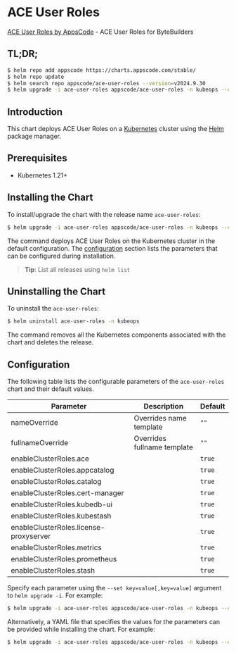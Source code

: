 # ACE User Roles

[ACE User Roles by AppsCode](https://github.com/kubeops/ui-server) - ACE User Roles for ByteBuilders

## TL;DR;

```bash
$ helm repo add appscode https://charts.appscode.com/stable/
$ helm repo update
$ helm search repo appscode/ace-user-roles --version=v2024.9.30
$ helm upgrade -i ace-user-roles appscode/ace-user-roles -n kubeops --create-namespace --version=v2024.9.30
```

## Introduction

This chart deploys ACE User Roles on a [Kubernetes](http://kubernetes.io) cluster using the [Helm](https://helm.sh) package manager.

## Prerequisites

- Kubernetes 1.21+

## Installing the Chart

To install/upgrade the chart with the release name `ace-user-roles`:

```bash
$ helm upgrade -i ace-user-roles appscode/ace-user-roles -n kubeops --create-namespace --version=v2024.9.30
```

The command deploys ACE User Roles on the Kubernetes cluster in the default configuration. The [configuration](#configuration) section lists the parameters that can be configured during installation.

> **Tip**: List all releases using `helm list`

## Uninstalling the Chart

To uninstall the `ace-user-roles`:

```bash
$ helm uninstall ace-user-roles -n kubeops
```

The command removes all the Kubernetes components associated with the chart and deletes the release.

## Configuration

The following table lists the configurable parameters of the `ace-user-roles` chart and their default values.

|               Parameter                |         Description         |      Default      |
|----------------------------------------|-----------------------------|-------------------|
| nameOverride                           | Overrides name template     | <code>""</code>   |
| fullnameOverride                       | Overrides fullname template | <code>""</code>   |
| enableClusterRoles.ace                 |                             | <code>true</code> |
| enableClusterRoles.appcatalog          |                             | <code>true</code> |
| enableClusterRoles.catalog             |                             | <code>true</code> |
| enableClusterRoles.cert-manager        |                             | <code>true</code> |
| enableClusterRoles.kubedb-ui           |                             | <code>true</code> |
| enableClusterRoles.kubestash           |                             | <code>true</code> |
| enableClusterRoles.license-proxyserver |                             | <code>true</code> |
| enableClusterRoles.metrics             |                             | <code>true</code> |
| enableClusterRoles.prometheus          |                             | <code>true</code> |
| enableClusterRoles.stash               |                             | <code>true</code> |


Specify each parameter using the `--set key=value[,key=value]` argument to `helm upgrade -i`. For example:

```bash
$ helm upgrade -i ace-user-roles appscode/ace-user-roles -n kubeops --create-namespace --version=v2024.9.30 --set -- generate from values file --
```

Alternatively, a YAML file that specifies the values for the parameters can be provided while
installing the chart. For example:

```bash
$ helm upgrade -i ace-user-roles appscode/ace-user-roles -n kubeops --create-namespace --version=v2024.9.30 --values values.yaml
```
